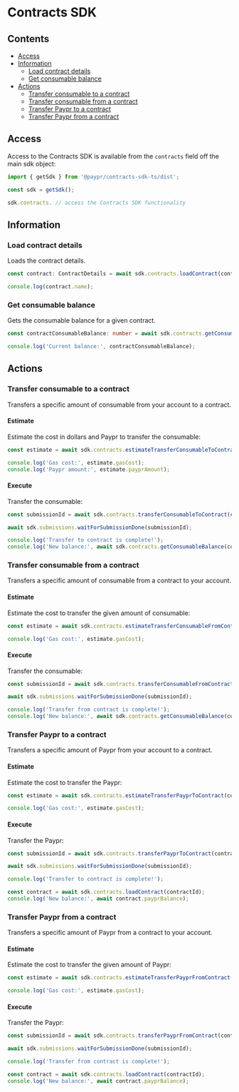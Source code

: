 # Contracts SDK

## Contents

- [Access](#access)
- [Information](#information)
  - [Load contract details](#load-contract-details)
  - [Get consumable balance](#get-consumable-balance)
- [Actions](#actions)
  - [Transfer consumable to a contract](#transfer-consumable-to-a-contract)
  - [Transfer consumable from a contract](#transfer-consumable-from-a-contract)
  - [Transfer Paypr to a contract](#transfer-paypr-to-a-contract)
  - [Transfer Paypr from a contract](#transfer-paypr-from-a-contract)

## Access

Access to the Contracts SDK is available from the `contracts` field off the main
sdk object:

```typescript
import { getSdk } from '@paypr/contracts-sdk-ts/dist';

const sdk = getSdk();

sdk.contracts. // access the Contracts SDK functionality
```

## Information

### Load contract details

Loads the contract details.

```typescript
const contract: ContractDetails = await sdk.contracts.loadContract(contractId);

console.log(contract.name);
```

### Get consumable balance

Gets the consumable balance for a given contract.

```typescript
const contractConsumableBalance: number = await sdk.contracts.getConsumableBalance(contractId, consumableContractId);

console.log('Current balance:', contractConsumableBalance);
```

## Actions

### Transfer consumable to a contract

Transfers a specific amount of consumable from your account to a contract.

#### Estimate

Estimate the cost in dollars and Paypr to transfer the consumable:

```typescript
const estimate = await sdk.contracts.estimateTransferConsumableToContract(contractId, consumableContractId, amount);

console.log('Gas cost:', estimate.gasCost);
console.log('Paypr amount:', estimate.payprAmount);
```

#### Execute

Transfer the consumable:

```typescript
const submissionId = await sdk.contracts.transferConsumableToContract(contractId, consumableContractId, amount);

await sdk.submissions.waitForSubmissionDone(submissionId);

console.log('Transfer to contract is complete!');
console.log('New balance:', await sdk.contracts.getConsumableBalance(contractId, consumableContractId));
```

### Transfer consumable from a contract

Transfers a specific amount of consumable from a contract to your account.

#### Estimate

Estimate the cost to transfer the given amount of consumable:

```typescript
const estimate = await sdk.contracts.estimateTransferConsumableFromContract(contractId, consumableContractId, amount);

console.log('Gas cost:', estimate.gasCost);
```

#### Execute

Transfer the consumable:

```typescript
const submissionId = await sdk.contracts.transferConsumableFromContract(contractId, consumableContractId, amount);

await sdk.submissions.waitForSubmissionDone(submissionId);

console.log('Transfer from contract is complete!');
console.log('New balance:', await sdk.contracts.getConsumableBalance(contractId, consumableContractId));
```

### Transfer Paypr to a contract

Transfers a specific amount of Paypr from your account to a contract.

#### Estimate

Estimate the cost to transfer the Paypr:

```typescript
const estimate = await sdk.contracts.estimateTransferPayprToContract(contractId, amount);

console.log('Gas cost:', estimate.gasCost);
```

#### Execute

Transfer the Paypr:

```typescript
const submissionId = await sdk.contracts.transferPayprToContract(contractId, amount);

await sdk.submissions.waitForSubmissionDone(submissionId);

console.log('Transfer to contract is complete!');

const contract = await sdk.contracts.loadContract(contractId);
console.log('New balance:', await contract.payprBalance);
```

### Transfer Paypr from a contract

Transfers a specific amount of Paypr from a contract to your account.

#### Estimate

Estimate the cost to transfer the given amount of Paypr:

```typescript
const estimate = await sdk.contracts.estimateTransferPayprFromContract(contractId, amount);

console.log('Gas cost:', estimate.gasCost);
```

#### Execute

Transfer the Paypr:

```typescript
const submissionId = await sdk.contracts.transferPayprFromContract(contractId, amount);

await sdk.submissions.waitForSubmissionDone(submissionId);

console.log('Transfer from contract is complete!');

const contract = await sdk.contracts.loadContract(contractId);
console.log('New balance:', await contract.payprBalance);
```
